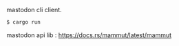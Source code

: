 mastodon cli client.

```sh
$ cargo run
```

mastodon api lib : https://docs.rs/mammut/latest/mammut
